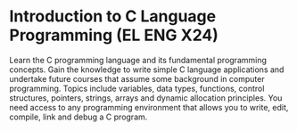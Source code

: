 # Introduction to C Language Programming  (EL ENG X24)
Learn the C programming language and its fundamental programming concepts. Gain the knowledge to write simple C language applications and undertake future courses that assume some background in computer programming. Topics include variables, data types, functions, control structures, pointers, strings, arrays and dynamic allocation principles. You need access to any programming environment that allows you to write, edit, compile, link and debug a C program.

